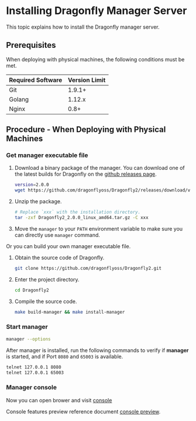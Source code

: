 # Installing Dragonfly Manager Server

This topic explains how to install the Dragonfly manager server.

## Prerequisites

When deploying with physical machines, the following conditions must be met.

Required Software | Version Limit
---|---
Git|1.9.1+
Golang|1.12.x
Nginx|0.8+

## Procedure - When Deploying with Physical Machines

### Get manager executable file

1. Download a binary package of the manager. You can download
one of the latest builds for Dragonfly on
the [github releases page](https://github.com/dragonflyoss/Dragonfly2/releases).

    ```sh
    version=2.0.0
    wget https://github.com/dragonflyoss/Dragonfly2/releases/download/v$version/Dragonfly2_$version_linux_amd64.tar.gz
    ```

2. Unzip the package.

    ```sh
    # Replace `xxx` with the installation directory.
    tar -zxf Dragonfly2_2.0.0_linux_amd64.tar.gz -C xxx
    ```

3. Move the `manager` to your `PATH` environment variable
to make sure you can directly use `manager` command.

Or you can build your own manager executable file.

1. Obtain the source code of Dragonfly.

    ```sh
    git clone https://github.com/dragonflyoss/Dragonfly2.git
    ```

2. Enter the project directory.

    ```sh
    cd Dragonfly2
    ```

3. Compile the source code.

    ```sh
    make build-manager && make install-manager
    ```

### Start manager

```sh
manager --options
```

After manager is installed, run the following commands to
verify if **manager** is started, and if Port `8080` and `65003` is available.

```sh
telnet 127.0.0.1 8080
telnet 127.0.0.1 65003
```

### Manager console

Now you can open brower and visit [console](http://localhost:8080)

Console features preview reference document
[console preview](../../../design/manager.md).
